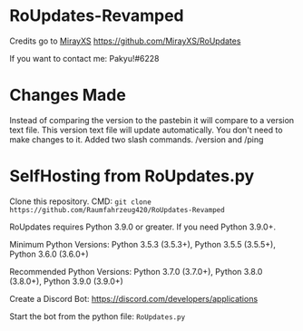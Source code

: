 # RoUpdates-Revamped

Credits go to [MirayXS](https://github.com/MirayXS) https://github.com/MirayXS/RoUpdates

If you want to contact me: Pakyu!#6228

# Changes Made

Instead of comparing the version to the pastebin it will compare to a version text file. This version text file will update automatically. You don't need to make changes to it. Added two slash commands. /version and /ping

# SelfHosting from RoUpdates.py

Clone this repository. CMD: ```git clone https://github.com/Raumfahrzeug420/RoUpdates-Revamped```

RoUpdates requires Python 3.9.0 or greater. If you need Python 3.9.0+.

Minimum Python Versions: Python 3.5.3 (3.5.3+), Python 3.5.5 (3.5.5+), Python 3.6.0 (3.6.0+)

Recommended Python Versions: Python 3.7.0 (3.7.0+), Python 3.8.0 (3.8.0+), Python 3.9.0 (3.9.0+)

Create a Discord Bot: https://discord.com/developers/applications

Start the bot from the python file: ```RoUpdates.py```
